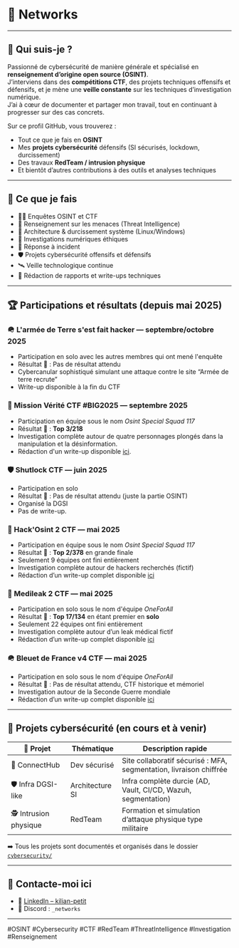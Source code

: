 # 🧠 Networks

---

## 👤 Qui suis-je ?

Passionné de cybersécurité de manière générale et spécialisé en **renseignement d’origine open source (OSINT)**.  
J’interviens dans des **compétitions CTF**, des projets techniques offensifs et défensifs, et je mène une **veille constante** sur les techniques d’investigation numérique.  
J’ai à cœur de documenter et partager mon travail, tout en continuant à progresser sur des cas concrets.

Sur ce profil GitHub, vous trouverez :
- Tout ce que je fais en **OSINT**
- Mes **projets cybersécurité** défensifs (SI sécurisés, lockdown, durcissement)
- Des travaux **RedTeam / intrusion physique**
- Et bientôt d’autres contributions à des outils et analyses techniques

---

## 🧰 Ce que je fais

- 🕵️‍♂️ Enquêtes OSINT et CTF
- 🧠 Renseignement sur les menaces (Threat Intelligence)
- 🔐 Architecture & durcissement système (Linux/Windows)
- 🧩 Investigations numériques éthiques
- 🚨 Réponse à incident
- 🛡️ Projets cybersécurité offensifs et défensifs
- 🛰️ Veille technologique continue
- 📜 Rédaction de rapports et write-ups techniques

---

## 🏆 Participations et résultats (depuis mai 2025)

### 🪖 L'armée de Terre s'est fait hacker  — **septembre/octobre 2025**

- Participation en solo avec les autres membres qui ont mené l'enquête
- Résultat 🏅 : Pas de résultat attendu
- Cybercanular sophistiqué simulant une attaque contre le site “Armée de terre recrute”
- Write-up disponible à la fin du CTF

### 🏦 Mission Vérité CTF #BIG2025  — **septembre 2025**

- Participation en équipe sous le nom *Osint Special Squad 117*
- Résultat 🥉 : **Top 3/218**
- Investigation complète autour de quatre personnages plongés dans la manipulation et la désinformation.
- Rédaction d'un write-up disponible [ici](https://github.com/NetworksCySec/OSINT/tree/main/Mission%20V%C3%A9rit%C3%A9%20CTF%20%23BIG2025).

### 🛡️ Shutlock CTF  — **juin 2025**

- Participation en solo
- Résultat 🏅 : Pas de résultat attendu (juste la partie OSINT)
- Organisé la DGSI
- Pas de write-up.

### 🦊 Hack'Osint 2 CTF — **mai 2025**

- Participation en équipe sous le nom *Osint Special Squad 117*
- Résultat 🥇 : **Top 2/378** en grande finale
- Seulement 9 équipes ont fini entièrement
- Investigation complète autour de hackers recherchés (fictif)
- Rédaction d’un write-up complet disponible [ici](https://github.com/NetworksCySec/OSINT/tree/main/Hack'Osint%202%20-%202025)

### 🦏 Medileak 2 CTF — **mai 2025**

- Participation en solo sous le nom d'équipe *OneForAll*
- Résultat 🥇 : **Top 17/134** en étant premier en **solo**
- Seulement 22 équipes ont fini entièrement
- Investigation complète autour d’un leak médical fictif
- Rédaction d’un write-up complet disponible [ici](https://github.com/NetworksCySec/OSINT/tree/main/Medileak%202%20-%202025)

### 🪖 Bleuet de France v4 CTF — **mai 2025**

- Participation en solo sous le nom d'équipe *OneForAll*
- Résultat 🏅 : Pas de résultat attendu, CTF historique et mémoriel
- Investigation autour de la Seconde Guerre mondiale
- Rédaction d’un write-up complet disponible [ici](https://github.com/NetworksCySec/OSINT/tree/main/Bleuet%20de%20France%20v4%20-%202025)

---

## 🧱 Projets cybersécurité (en cours et à venir)

| 📌 Projet | Thématique | Description rapide |
|----------|------------|--------------------|
| 🔐 ConnectHub | Dev sécurisé | Site collaboratif sécurisé : MFA, segmentation, livraison chiffrée |
| 🛡️ Infra DGSI-like | Architecture SI | Infra complète durcie (AD, Vault, CI/CD, Wazuh, segmentation) |
| 🕵️ Intrusion physique | RedTeam | Formation et simulation d’attaque physique type militaire |

➡️ Tous les projets sont documentés et organisés dans le dossier [`cybersecurity/`](https://github.com/NetworksCySec/Cybersecurity)

---

## 📡 Contacte-moi ici

- 💼 [LinkedIn – kilian-petit](https://www.linkedin.com/in/kilian-petit)
- 💬 Discord : `_networks`

---

<!-- Hashtags pour référencement -->
#OSINT #Cybersecurity #CTF #RedTeam #ThreatIntelligence #Investigation #Renseignement
